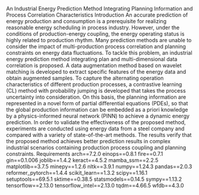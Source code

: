 An Industrial Energy Prediction Method Integrating Planning Information and Process Correlation Characteristics
Introduction
An accurate prediction of energy production and consumption is a prerequisite for realizing reasonable energy scheduling in process industry. However, under the conditions of production-energy coupling, the energy operating status is highly related to production rhythm. Many prediction methods are unable to consider the impact of multi-production process correlation and planning constraints on energy data fluctuations. To tackle this problem, an industrial energy prediction method integrating plan and multi-dimensional data correlation is proposed. A data augmentation method based on wavelet matching is developed to extract specific features of the energy data and obtain augmented samples. To capture the alternating operation characteristics of different production processes, a contrastive learning (CL) method with probability jumping is developed that takes the process uncertainty into consideration. On this basis, the planning information are represented in a novel form of partial differential equations (PDEs), so that the global production information can be embedded as a priori knowledge by a physics-informed neural network (PINN) to achieve a dynamic energy prediction. In order to validate the effectiveness of the proposed method, experiments are conducted using energy data from a steel company and compared with a variety of state-of-the-art methods. The results verify that the proposed method achieves better prediction results in complex industrial scenarios containing production process coupling and planning constraints.
Requirements
arch==7.2.0
einops==0.8.1
fire==0.7.1
gin==0.1.006
joblib==1.4.2
keract==4.5.2
mamba_ssm==2.2.5
matplotlib==3.7.5
minepy==1.2.6
nltk==3.9.1
numpy==1.24.3
pandas==2.0.3
reformer_pytorch==1.4.4
scikit_learn==1.3.2
scipy==1.16.1
setuptools==69.5.1
sktime==0.38.5
statsmodels==0.14.5
sympy==1.13.2
tensorflow==2.13.0
tensorflow_intel==2.13.0
tqdm==4.66.5
wfdb==4.3.0
